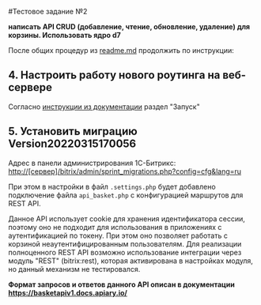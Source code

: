 #Тестовое задание №2

**написать API CRUD (добавление, чтение, обновление, удаление) для корзины. Использовать ядро d7**

После общих процедур из [readme.md](readme.md) продолжить по инструкции:

## 4. Настроить работу нового роутинга на веб-сервере
Согласно [инструкции из документации](https://dev.1c-bitrix.ru/learning/course/index.php?COURSE_ID=43&CHAPTER_ID=013764&LESSON_PATH=3913.3516.5062.13764) раздел "Запуск"

## 5. Установить миграцию Version20220315170056
Адрес в панели администрирования 1С-Битрикс:
[http://[сервер]/bitrix/admin/sprint_migrations.php?config=cfg&lang=ru](http://[сервер]/bitrix/admin/sprint_migrations.php?config=cfg&lang=ru)

При этом в настройки в файл `.settings.php` будет добавлено подключение файла `api_basket.php` с конфигурацией маршрутов для REST API.

Данное API использует cookie для хранения идентификатора сессии, поэтому оно не подходит для использования в приложениях с аутентификацией по токену. При этом оно позволяет работать с корзиной неаутентифицированным пользователям.
Для реализации полноценного REST API возможно использование интеграции через модуль "REST" (bitrix:rest), которая активирована в настройках модуля, но данный механизм не тестировался. 

**Формат запросов и ответов данного API описан в документации https://basketapiv1.docs.apiary.io/**